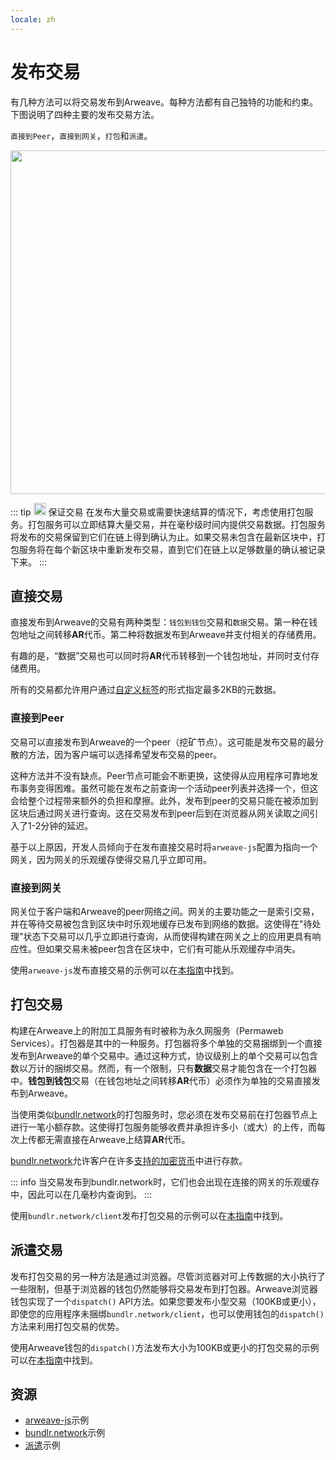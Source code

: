 ```yaml
---
locale: zh
---
```

# 发布交易

有几种方法可以将交易发布到Arweave。每种方法都有自己独特的功能和约束。下图说明了四种主要的发布交易方法。

`直接到Peer`，`直接到网关`，`打包`和`派遣`。

<img src="https://arweave.net/Z1eDDnz4kqxAkkzy6p5elMz-jKnlaVIletp-Tm6W8kQ" width="550">

::: tip <img src="https://arweave.net/blzzObMx8QvyrPTdLPGV3m-NsnJ-QqBzvQIQzzZEfIk" width="20"> 保证交易
在发布大量交易或需要快速结算的情况下，考虑使用打包服务。打包服务可以立即结算大量交易，并在毫秒级时间内提供交易数据。打包服务将发布的交易保留到它们在链上得到确认为止。如果交易未包含在最新区块中，打包服务将在每个新区块中重新发布交易，直到它们在链上以足够数量的确认被记录下来。
:::

## 直接交易

直接发布到Arweave的交易有两种类型：`钱包到钱包`交易和`数据`交易。第一种在钱包地址之间转移**AR**代币。第二种将数据发布到Arweave并支付相关的存储费用。

有趣的是，“数据”交易也可以同时将**AR**代币转移到一个钱包地址，并同时支付存储费用。

所有的交易都允许用户通过[自定义标签](./tags.md)的形式指定最多2KB的元数据。

### 直接到Peer

交易可以直接发布到Arweave的一个peer（挖矿节点）。这可能是发布交易的最分散的方法，因为客户端可以选择希望发布交易的peer。

这种方法并不没有缺点。Peer节点可能会不断更换，这使得从应用程序可靠地发布事务变得困难。虽然可能在发布之前查询一个活动peer列表并选择一个，但这会给整个过程带来额外的负担和摩擦。此外，发布到peer的交易只能在被添加到区块后通过网关进行查询。这在交易发布到peer后到在浏览器从网关读取之间引入了1-2分钟的延迟。

基于以上原因，开发人员倾向于在发布直接交易时将`arweave-js`配置为指向一个网关，因为网关的乐观缓存使得交易几乎立即可用。

### 直接到网关

网关位于客户端和Arweave的peer网络之间。网关的主要功能之一是索引交易，并在等待交易被包含到区块中时乐观地缓存已发布到网络的数据。这使得在"待处理"状态下交易可以几乎立即进行查询，从而使得构建在网关之上的应用更具有响应性。但如果交易未被peer包含在区块中，它们有可能从乐观缓存中消失。

使用`arweave-js`发布直接交易的示例可以在[本指南](../guides/posting-transactions/arweave-js.md)中找到。

## 打包交易

构建在Arweave上的附加工具服务有时被称为永久网服务（Permaweb Services）。打包器是其中的一种服务。打包器将多个单独的交易捆绑到一个直接发布到Arweave的单个交易中。通过这种方式，协议级别上的单个交易可以包含数以万计的捆绑交易。然而，有一个限制，只有**数据**交易才能包含在一个打包器中。**钱包到钱包**交易（在钱包地址之间转移**AR**代币）必须作为单独的交易直接发布到Arweave。

当使用类似[bundlr.network](https://bundlr.network)的打包服务时，您必须在发布交易前在打包器节点上进行一笔小额存款。这使得打包服务能够收费并承担许多小（或大）的上传，而每次上传都无需直接在Arweave上结算**AR**代币。

[bundlr.network](https://bundlr.network)允许客户在许多[支持的加密货币](https://docs.bundlr.network/docs/currencies)中进行存款。

::: info
当交易发布到bundlr.network时，它们也会出现在连接的网关的乐观缓存中，因此可以在几毫秒内查询到。
:::

使用`bundlr.network/client`发布打包交易的示例可以在[本指南](../guides/posting-transactions/bundlr.md)中找到。

## 派遣交易

发布打包交易的另一种方法是通过浏览器。尽管浏览器对可上传数据的大小执行了一些限制，但基于浏览器的钱包仍然能够将交易发布到打包器。Arweave浏览器钱包实现了一个`dispatch()` API方法。如果您要发布小型交易（100KB或更小），即使您的应用程序未捆绑`bundlr.network/client`，也可以使用钱包的`dispatch()`方法来利用打包交易的优势。

使用Arweave钱包的`dispatch()`方法发布大小为100KB或更小的打包交易的示例可以在[本指南](../guides/posting-transactions/dispatch.md)中找到。

## 资源

- [arweave-js](../guides/posting-transactions/arweave-js.md)示例
- [bundlr.network](../guides/posting-transactions/bundlr.md)示例
- [派遣](../guides/posting-transactions/dispatch.md)示例